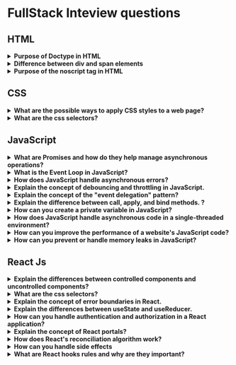 # FullStack Inteview questions


##  HTML

<details>
<summary><strong>Purpose of Doctype in HTML</strong></summary>
<p>

The <!DOCTYPE> declaration specifies the document type and version of HTML being used. It helps web browsers understand how to interpret and render the HTML code. It ensures that the browser uses the correct rendering mode and follows the appropriate standards.

</p>
</details>

<details>
<summary><strong>Difference between div and span elements</strong></summary>
<p>

The `<div>` element is a block-level container used to group and style elements together, often for layout purposes. The `<span>` element, on the other hand, is an inline container used to apply styles or manipulate small portions of text or content without affecting the overall layout.

</p>
</details>

<details>
<summary><strong>Purpose of the noscript tag in HTML</strong></summary>
<p>

The `<noscript>` tag is used to provide content that should be displayed when JavaScript is disabled or not supported in the browser. It's commonly used to show alternative content or instructions for users who have disabled JavaScript.

</p>
</details>

## CSS

<details>
<summary><strong>What are the possible ways to apply CSS styles to a web page?
</strong></summary>
<p>

Inline, intenal, extenal

</p>
</details>

<details>
<summary><strong>What are the css selectors?</strong></summary>
<p>
CSS selectors are patterns that define which elements on a web page should be targeted and styled. They include tag selectors, class selectors, ID selectors, attribute selectors, and more.
</p>
</details>

##   JavaScript

<details>
<summary><strong>What are Promises and how do they help manage asynchronous operations?</strong></summary>
<p>
 Promises are a way to handle asynchronous operations in JavaScript. They represent a value that might be available now, or in the future, or never. Promises help avoid callback hell and make async code more readable and manageable.
</p>
</details>

<details>
<summary><strong>What is the Event Loop in JavaScript?</strong></summary>
<p>
The Event Loop is a core concept in JavaScript's concurrency model. It's responsible for managing the execution of code by placing functions in a queue and executing them in a loop, ensuring non-blocking behavior.
</p>
</details>

<details>
<summary><strong>How does JavaScript handle asynchronous errors?</strong></summary>
<p>
Asynchronous errors in JavaScript can be caught using try-catch blocks around asynchronous code or by attaching error callbacks using .catch() on Promises.
</p>
</details>


<details>
<summary><strong>Explain the concept of debouncing and throttling in JavaScript.</strong></summary>
<p>
Debouncing and throttling are techniques used to control the rate at which a function is executed. Debouncing delays the execution until the input has ceased for a specified time, while throttling limits the rate of execution to a fixed interval.
</p>
</details>

<details>
<summary><strong>Explain the concept of the "event delegation" pattern?</strong></summary>
<p>
Event delegation is a technique where you attach a single event listener to a common ancestor element of multiple elements you're interested in. This allows you to handle events efficiently for dynamically created elements without attaching listeners to each element.
</p>
</details>


<details>
<summary><strong>Explain the difference between call, apply, and bind methods.
?</strong></summary>
<p>
All three methods are used to set the this value in a function. call and apply immediately invoke the function, while bind returns a new function with the specified this context.
</p>
</details>


<details>
<summary><strong>How can you create a private variable in JavaScript?</strong></summary>
<p>
In JavaScript, you can create private variables using closures or by leveraging ES6 features like WeakMaps. Closures encapsulate private variables within a function's scope.
</p>
</details>



<details>
<summary><strong>How does JavaScript handle asynchronous code in a single-threaded environment?</strong></summary>
<p>
JavaScript uses an event loop to manage asynchronous code execution. It keeps track of pending operations and processes them in a non-blocking manner, ensuring that the main thread is not blocked by long-running tasks.
</p>
</details>

<details>
<summary><strong>How can you improve the performance of a website's JavaScript code?</strong></summary>
<p>
Performance improvements can be achieved by minimizing DOM manipulation, using efficient algorithms and data structures, optimizing loops, reducing network requests, and employing tools like minification and bundling.
</p>
</details>

<details>
<summary><strong> How can you prevent or handle memory leaks in JavaScript?</strong></summary>
<p>
To prevent memory leaks, make sure to clean up event listeners, clear timeouts and intervals, avoid circular references, and use tools like the Chrome DevTools memory profiler to identify potential issues.
</p>
</details>

##   React Js
<details>
<summary><strong>Explain the differences between controlled components and uncontrolled components?</strong></summary>
<p>
Controlled components have their state managed by React, while uncontrolled components manage their state via the DOM. Controlled components provide more control and are typically recommended for most use cases.
</p>
</details>


<details>
<summary><strong>What are the css selectors?</strong></summary>
<p>
CSS selectors are patterns that define which elements on a web page should be targeted and styled. They include tag selectors, class selectors, ID selectors, attribute selectors, and more.
</p>
</details>

<details>
<summary><strong>Explain the concept of error boundaries in React.</strong></summary>
<p>
Error boundaries are React components that catch JavaScript errors in their child component tree and display fallback UI instead of crashing the entire application. They help to isolate and handle errors gracefully.
</p>
</details>

<details>
<summary><strong>Explain the differences between useState and useReducer.</strong></summary>
<p>
Both useState and useReducer are used to manage state in functional components, but useReducer is more suitable for complex state updates and business logic, while useState is simpler for basic state updates.
</p>
</details>

<details>
<summary><strong>How can you handle authentication and authorization in a React application?</strong></summary>
<p>
Authentication can be handled using JSON Web Tokens (JWT), OAuth, or other authentication mechanisms. Authorization can be controlled by using conditional rendering based on the user's role or permissions.
</p>
</details>
<details>
<summary><strong>Explain the concept of React portals?</strong></summary>
<p>
Portals allow you to render children outside of their parent DOM hierarchy. This is useful for scenarios like modals or tooltips where you want to render content in a different part of the DOM.
</p>
</details>

<details>
<summary><strong>How does React's reconciliation algorithm work?</strong></summary>
<p>
React's reconciliation algorithm compares the Virtual DOM representation of the current state with the previous state and computes the minimal set of changes needed to update the actual DOM.
</p>
</details>
<details>
<summary><strong>How can you handle side effects </strong></summary>
<p>
React's reconciliation algorithm compares the Virtual DOM representation of the current state with the previous state and computes the minimal set of changes needed to update the actual DOM.
</p>
</details>
<details>
<summary><strong>What are React hooks rules and why are they important?</strong></summary>
<p>
React hooks come with certain rules, such as using hooks at the top level of a functional component and not within loops, conditions, or nested functions. Adhering to these rules ensures that hooks work correctly and consistently.

These additional questions cover various advanced ReactJS topics, giving you a comprehensive set of concepts to prepare for in your interview. Make sure to understand not only the answers but also the underlying principles and best practices.
</p>
</details>




